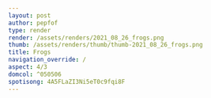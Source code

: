 ```yaml
---
layout: post
author: pepfof
type: render
render: /assets/renders/2021_08_26_frogs.png
thumb: /assets/renders/thumb/thumb-2021_08_26_frogs.png
title: Frogs
navigation_override: /
aspect: 4/3
domcol: ^050506
spotisong: 4A5FLaZI3Ni5eT0c9fqi8F
---
```


<!--USER BEGIN 1-->

<!--USER END 1-->

<!--more-->
<!--USER BEGIN 2-->

<!--USER END 2-->

